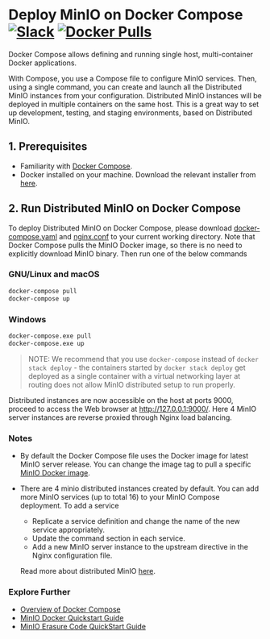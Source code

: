 # Deploy MinIO on Docker Compose [![Slack](https://slack.min.io/slack?type=svg)](https://slack.min.io)  [![Docker Pulls](https://img.shields.io/docker/pulls/minio/minio.svg?maxAge=604800)](https://hub.docker.com/r/minio/minio/)

Docker Compose allows defining and running single host, multi-container Docker applications.

With Compose, you use a Compose file to configure MinIO services. Then, using a single command, you can create and launch all the Distributed MinIO instances from your configuration. Distributed MinIO instances will be deployed in multiple containers on the same host. This is a great way to set up development, testing, and staging environments, based on Distributed MinIO. 

## 1. Prerequisites

* Familiarity with [Docker Compose](https://docs.docker.com/compose/overview/).
* Docker installed on your machine. Download the relevant installer from [here](https://www.docker.com/community-edition#/download).

## 2. Run Distributed MinIO on Docker Compose

To deploy Distributed MinIO on Docker Compose, please download [docker-compose.yaml](https://github.com/minio/minio/blob/master/docs/orchestration/docker-compose/docker-compose.yaml?raw=true) and [nginx.conf](https://github.com/minio/minio/blob/master/docs/orchestration/docker-compose/nginx.conf?raw=true) to your current working directory. Note that Docker Compose pulls the MinIO Docker image, so there is no need to explicitly download MinIO binary. Then run one of the below commands

### GNU/Linux and macOS

```sh
docker-compose pull
docker-compose up
```

### Windows

```sh
docker-compose.exe pull
docker-compose.exe up
```

> NOTE: We recommend that you use `docker-compose` instead of `docker stack deploy` - the containers started by `docker stack deploy` get deployed as a single container with a virtual networking layer at routing does not allow MinIO distributed setup to run properly.

Distributed instances are now accessible on the host at ports 9000, proceed to access the Web browser at http://127.0.0.1:9000/. Here 4 MinIO server instances are reverse proxied through Nginx load balancing.

### Notes

* By default the Docker Compose file uses the Docker image for latest MinIO server release. You can change the image tag to pull a specific [MinIO Docker image](https://hub.docker.com/r/minio/minio/).

* There are 4 minio distributed instances created by default. You can add more MinIO services (up to total 16) to your MinIO Compose deployment. To add a service
  * Replicate a service definition and change the name of the new service appropriately.
  * Update the command section in each service.
  * Add a new MinIO server instance to the upstream directive in the Nginx configuration file.

  Read more about distributed MinIO [here](https://docs.min.io/docs/distributed-minio-quickstart-guide).

### Explore Further
- [Overview of Docker Compose](https://docs.docker.com/compose/overview/)
- [MinIO Docker Quickstart Guide](https://docs.min.io/docs/minio-docker-quickstart-guide)
- [MinIO Erasure Code QuickStart Guide](https://docs.min.io/docs/minio-erasure-code-quickstart-guide)
